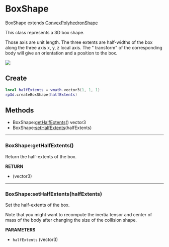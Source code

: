 # BoxShape

BoxShape extends [ConvexPolyhedronShape](convex_polyhedron_shape.md)

This class represents a 3D box shape.

Those axis are unit length. The three extents are half-widths of the box along the three axis x, y, z local axis. The "
transform" of the corresponding body will give an orientation and a position to the box.

<img src="https://github.com/d954mas/defold-reactphysics3d/blob/master/docs/shapes/img/box_shape_classes.png">

## Create

```lua
local halfExtents = vmath.vector3(1, 1, 1)
rp3d.createBoxShape(halfExtents)
```

## Methods

* BoxShape:[getHalfExtents](#boxshapegethalfextents)() vector3
* BoxShape:[setHalfExtents](#boxshapesethalfextentshalfextents)(halfExtents)

---

### BoxShape:getHalfExtents()

Return the half-extents of the box.

**RETURN**

* (vector3)

---

### BoxShape:setHalfExtents(halfExtents)

Set the half-extents of the box.

Note that you might want to recompute the inertia tensor and center of mass of the body after changing the size of the
collision shape.

**PARAMETERS**

* `halfExtents` (vector3)

